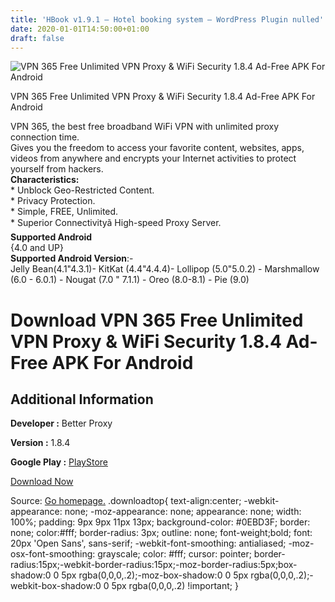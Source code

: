 ```yaml
---
title: 'HBook v1.9.1 – Hotel booking system – WordPress Plugin nulled'
date: 2020-01-01T14:50:00+01:00
draft: false
---
```


![VPN 365 Free Unlimited VPN Proxy & WiFi Security 1.8.4 Ad-Free APK For Android](https://i1.wp.com/apkhome.net/wp-content/uploads/2020/01/VPN-365-Free-Unlimited-VPN-Proxy-WiFi-Security-1.8.4-Ad-Free.png "VPN 365 Free Unlimited VPN Proxy & WiFi Security 1.8.4 Ad-Free APK For Android")

  

VPN 365 Free Unlimited VPN Proxy & WiFi Security 1.8.4 Ad-Free APK For Android

VPN 365, the best free broadband WiFi VPN with unlimited proxy connection time.  
Gives you the freedom to access your favorite content, websites, apps, videos from anywhere and encrypts your Internet activities to protect yourself from hackers.  
**Characteristics:**  
\* Unblock Geo-Restricted Content.  
\* Privacy Protection.  
\* Simple, FREE, Unlimited.  
\* Superior Connectivityã High-speed Proxy Server.  
**Supported Android**  
{4.0 and UP}  
**Supported Android Version**:-  
Jelly Bean(4.1"4.3.1)- KitKat (4.4"4.4.4)- Lollipop (5.0"5.0.2) - Marshmallow (6.0 - 6.0.1) - Nougat (7.0 " 7.1.1) - Oreo (8.0-8.1) - Pie (9.0)

Download VPN 365 Free Unlimited VPN Proxy & WiFi Security 1.8.4 Ad-Free APK For Android
=======================================================================================

Additional Information
----------------------

**Developer :** Better Proxy

**Version :** 1.8.4

**Google Play :** [PlayStore](https://play.google.com/store/apps/details?id=com.facefaster.android.box&hl=en)

  

[Download Now](https://store4app.co/post/vpn-365-free-unlimited-vpn-proxy-amp-wifi-security-1-8-4-ad-free-apk-for-android_1577883642)

  
Source: [Go homepage.](https://store4app.co/post/vpn-365-free-unlimited-vpn-proxy-amp-wifi-security-1-8-4-ad-free-apk-for-android_1577883642) .downloadtop{ text-align:center; -webkit-appearance: none; -moz-appearance: none; appearance: none; width: 100%; padding: 9px 9px 11px 13px; background-color: #0EBD3F; border: none; color:#fff; border-radius: 3px; outline: none; font-weight;bold; font: 20px 'Open Sans', sans-serif; -webkit-font-smoothing: antialiased; -moz-osx-font-smoothing: grayscale; color: #fff; cursor: pointer; border-radius:15px;-webkit-border-radius:15px;-moz-border-radius:5px;box-shadow:0 0 5px rgba(0,0,0,.2);-moz-box-shadow:0 0 5px rgba(0,0,0,.2);-webkit-box-shadow:0 0 5px rgba(0,0,0,.2) !important; }